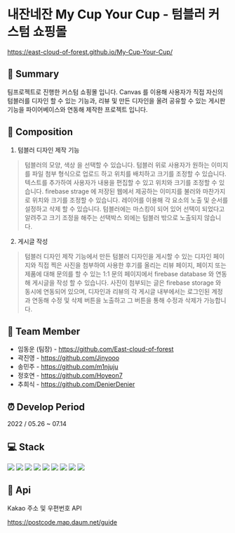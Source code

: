 # 내잔네잔 My Cup Your Cup - 텀블러 커스텀 쇼핑몰
https://east-cloud-of-forest.github.io/My-Cup-Your-Cup/

## :page_facing_up: Summary
팀프로젝트로 진행한 커스텀 쇼핑몰 입니다. Canvas 를 이용해 사용자가 직접 자신의 텀블러를 디자인 할 수 있는 기능과, 리뷰 및 만든 디자인을 올려 공유할 수 있는 게시판 기능을 파이어베이스와 연동해 제작한 프로젝트 입니다.

## :open_file_folder: Composition
1. 텀블러 디자인 제작 기능
> 텀블러의 모양, 색상 을 선택할 수 있습니다. 텀블러 위로 사용자가 원하는 이미지를 파일 첨부 형식으로 업로드 하고 위치를 배치하고 크기를 조정할 수 있습니다. 텍스트를 추가하여 사용자가 내용을 편집할 수 있고 위치와 크기를 조정할 수 있습니다. firebase strage 에 저장된 웹에서 제공하는 이미지를 불러와 마찬가지로 위치와 크기를 조정할 수 있습니다. 레이어를 이용해 각 요소의 노출 및 순서를 설정하고 삭제 할 수 있습니다. 텀블러에는 마스킹이 되어 있어 선택이 되었다고 알려주고 크기 조정을 해주는 선택박스 외에는 텀블러 밖으로 노출되지 않습니다.
2. 게시글 작성
> 텀블러 디자인 제작 기능에서 만든 텀블러 디자인을 게시할 수 있는 디자인 페이지와 직접 찍은 사진을 첨부하여 사용한 후기를 올리는 리뷰 페이지, 페이지 또는 제품에 대해 문의를 할 수 있는 1:1 문의 페이지에서 firebase database 와 연동해 게시글을 작성 할 수 있습니다. 사진이 첨부되는 글은 firebase storage 와 동시에 연동되어 있으며, 디자인과 리뷰의 각 게시글 내부에서는 로그인된 계정과 연동해 수정 및 삭제 버튼을 노출하고 그 버튼을 통해 수정과 삭제가 가능합니다.

## :busts_in_silhouette: Team Member
- 임동운 (팀장) - https://github.com/East-cloud-of-forest
- 곽진영 - https://github.com/Jinyooo
- 송민주 - https://github.com/m1njuju
- 정호연 - https://github.com/Hoyeon7
- 추희식 - https://github.com/DenierDenier

## :alarm_clock:  Develop Period
2022 / 05.26 ~ 07.14

## :computer: Stack
<img src="https://img.shields.io/badge/HTML5-E34F26?style=for-the-badge&logo=HTML5&logoColor=white"> <img src="https://img.shields.io/badge/CSS3-1572B6?style=for-the-badge&logo=CSS3&logoColor=white"> <img src="https://img.shields.io/badge/JavaScript-F7DF1E?style=for-the-badge&logo=JavaScript&logoColor=white"> <img src="https://img.shields.io/badge/React-61DAFB?style=for-the-badge&logo=React&logoColor=white"> <img src="https://img.shields.io/badge/Redux-764ABC?style=for-the-badge&logo=Redux&logoColor=white"> <img src="https://img.shields.io/badge/Sass-CC6699?style=for-the-badge&logo=Sass&logoColor=white"> <img src="https://img.shields.io/badge/Bootstrap-7952B3?style=for-the-badge&logo=Bootstrap&logoColor=white"> <img src="https://img.shields.io/badge/Font Awesome-528DD7?style=for-the-badge&logo=Font Awesome&logoColor=white"> <img src="https://img.shields.io/badge/Firebase-FFCA28?style=for-the-badge&logo=Firebase&logoColor=white">

## :satellite: Api
Kakao 주소 및 우편번호 API

https://postcode.map.daum.net/guide
